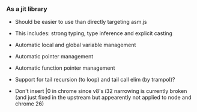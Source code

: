 ### As a jit library

- Should be easier to use than directly targeting asm.js
- This includes: strong typing, type inference and explicit casting
- Automatic local and global variable management
- Automatic pointer management
- Automatic function pointer management
- Support for tail recursion (to loop) and tail call elim (by trampol)?

- Don't insert |0 in chrome since v8's i32 narrowing is currently broken (and
  just fixed in the upstream but appearently not applied to node and chrome 26)
